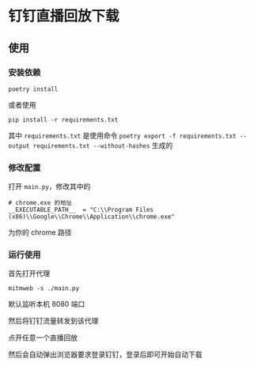 # 钉钉直播回放下载

## 使用

### 安装依赖

```shell
poetry install
```

或者使用

```shell
pip install -r requirements.txt
```

其中 `requirements.txt` 是使用命令 `poetry export -f requirements.txt --output requirements.txt --without-hashes` 生成的

### 修改配置

打开 `main.py`，修改其中的

```plain
# chrome.exe 的地址
__EXECUTABLE_PATH__  = "C:\\Program Files (x86)\\Google\\Chrome\\Application\\chrome.exe"
```

为你的 chrome 路径

### 运行使用

首先打开代理

```shell
mitmweb -s ./main.py
```

默认监听本机 8080 端口

然后将钉钉流量转发到该代理

点开任意一个直播回放

然后会自动弹出浏览器要求登录钉钉，登录后即可开始自动下载
